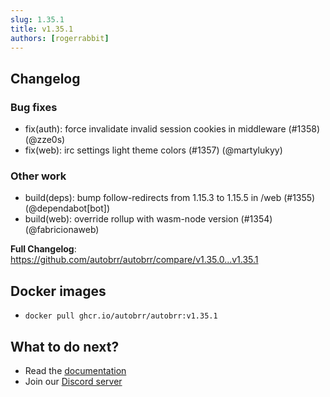 ```yaml
---
slug: 1.35.1
title: v1.35.1
authors: [rogerrabbit]
---
```


## Changelog

### Bug fixes

- fix(auth): force invalidate invalid session cookies in middleware (#1358) (@zze0s)
- fix(web): irc settings light theme colors (#1357) (@martylukyy)

### Other work

- build(deps): bump follow-redirects from 1.15.3 to 1.15.5 in /web (#1355) (@dependabot[bot])
- build(web): override rollup with wasm-node version (#1354) (@fabricionaweb)

**Full Changelog**: https://github.com/autobrr/autobrr/compare/v1.35.0...v1.35.1

## Docker images

- `docker pull ghcr.io/autobrr/autobrr:v1.35.1`

## What to do next?

- Read the [documentation](https://autobrr.com)
- Join our [Discord server](https://discord.gg/WQ2eUycxyT)
